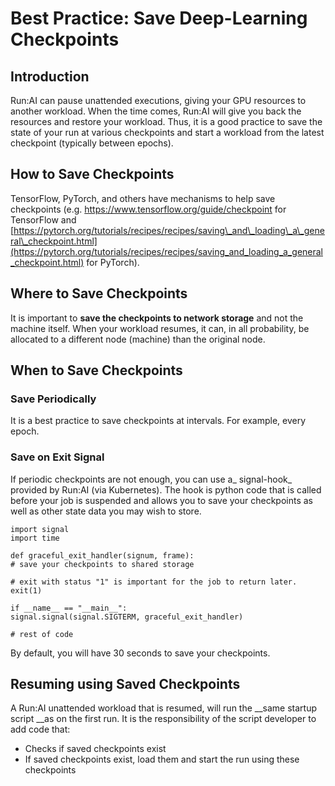 # Best Practice: Save Deep-Learning Checkpoints

## Introduction

Run:AI can pause unattended executions, giving your GPU resources to another workload. When the time comes, Run:AI will give you back the resources and restore your workload. Thus, it is a good practice to save the state of your run at various checkpoints and start a workload from the latest checkpoint (typically between epochs).

## How to Save Checkpoints

TensorFlow, PyTorch, and others have mechanisms to help save checkpoints (e.g. <https://www.tensorflow.org/guide/checkpoint> for TensorFlow and [https://pytorch.org/tutorials/recipes/recipes/saving\_and\_loading\_a\_general\_checkpoint.html](https://pytorch.org/tutorials/recipes/recipes/saving_and_loading_a_general_checkpoint.html) for PyTorch).

## Where to Save Checkpoints

It is important to __save the checkpoints to network storage__ and not the machine itself. When your workload resumes, it can, in all probability, be allocated to a different node (machine) than the original node.

## When to Save Checkpoints

### Save Periodically

It is a best practice to save checkpoints at intervals. For example, every epoch.

### Save on Exit Signal

If periodic checkpoints are not enough, you can use a_ signal-hook_ provided by Run:AI (via Kubernetes). The hook is python code that is called before your job is suspended and allows you to save your checkpoints as well as other state data you may wish to store.


    import signal
    import time

    def graceful_exit_handler(signum, frame):
    # save your checkpoints to shared storage

    # exit with status "1" is important for the job to return later.  
    exit(1)

    if __name__ == "__main__":
    signal.signal(signal.SIGTERM, graceful_exit_handler)

    # rest of code 

By default, you will have 30 seconds to save your checkpoints.

## Resuming using Saved Checkpoints

A Run:AI unattended workload that is resumed, will run the __same startup script __as on the first run. It is the responsibility of the script developer to add code that:

*   Checks if saved checkpoints exist
*   If saved checkpoints exist, load them and start the run using these checkpoints